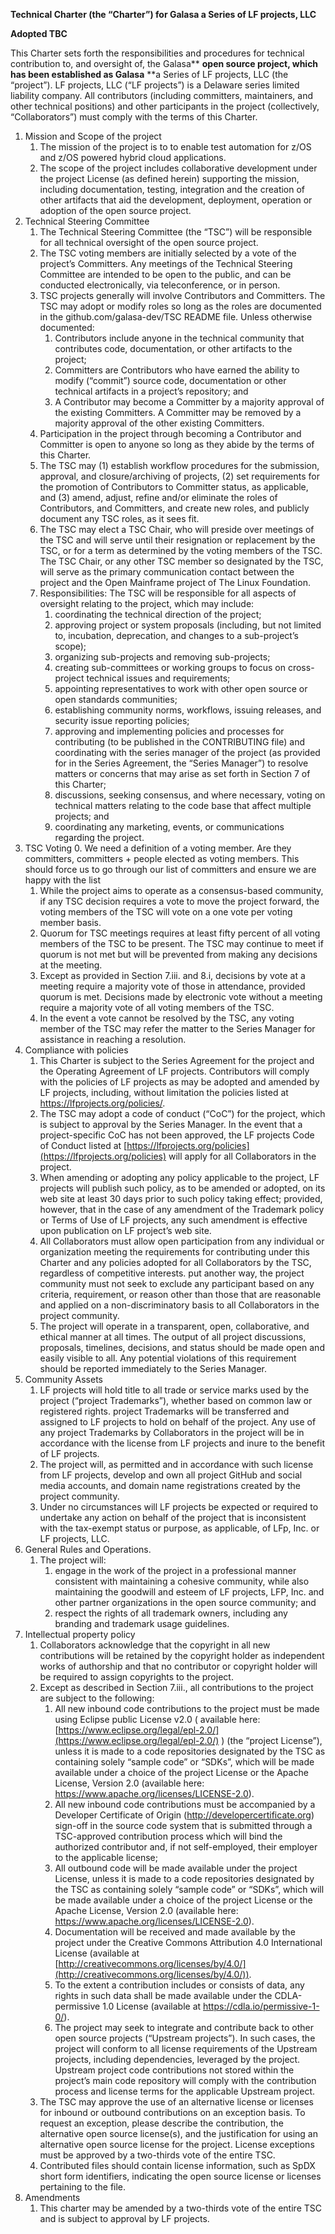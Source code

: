 **Technical Charter (the “Charter”) for Galasa a Series of LF projects, LLC**

**Adopted TBC**

This Charter sets forth the responsibilities and procedures for technical contribution to, and oversight of, the Galasa** **open source project, which has been established as Galasa** **a Series of LF projects, LLC (the “project”).  LF projects, LLC (“LF projects”) is a Delaware series limited liability company. All contributors (including committers, maintainers, and other technical positions) and other participants in the project (collectively, “Collaborators”) must comply with the terms of this Charter. 

1. Mission and Scope of the project
    1. The mission of the project is to to enable test automation for z/OS and z/OS powered hybrid cloud applications.
    2. The scope of the project includes collaborative development under the project License (as defined herein) supporting the mission, including documentation, testing, integration and the creation of other artifacts that aid the development, deployment, operation or adoption of the open source project.
2. Technical Steering Committee
    1. The Technical Steering Committee (the “TSC”) will be responsible for all technical oversight of the open source project. 
    2. The TSC voting members are initially selected by a vote of the project’s Committers. Any meetings of the Technical Steering Committee are intended to be open to the public, and can be conducted electronically, via teleconference, or in person. 
    3. TSC projects generally will involve Contributors and Committers. The TSC may adopt or modify roles so long as the roles are documented in the github.com/galasa-dev/TSC README file. Unless otherwise documented: 
        1. Contributors include anyone in the technical community that contributes code, documentation, or other artifacts to the project; 
        2. Committers are Contributors who have earned the ability to modify (“commit”) source code, documentation or other technical artifacts in a project’s repository; and
        3. A Contributor may become a Committer by a majority approval of the existing Committers. A Committer may be removed by a majority approval of the other existing Committers.
    4. Participation in the project through becoming a Contributor and Committer is open to anyone so long as they abide by the terms of this Charter. 
    5. The TSC may (1) establish workflow procedures for the submission, approval, and closure/archiving of projects, (2) set requirements for the promotion of Contributors to Committer status, as applicable, and (3) amend, adjust, refine and/or eliminate the roles of Contributors, and Committers, and create new roles, and publicly document any TSC roles, as it sees fit.
    6. The TSC may elect a TSC Chair, who will preside over meetings of the TSC and will serve until their resignation or replacement by the TSC, or for a term as determined by the voting members of the TSC.  The TSC Chair, or any other TSC member so designated by the TSC, will serve as the primary communication contact between the project and the Open Mainframe project of The Linux Foundation.
    7. Responsibilities: The TSC will be responsible for all aspects of oversight relating to the project, which may include:
        1. coordinating the technical direction of the project;
        2. approving project or system proposals (including, but not limited to, incubation, deprecation, and changes to a sub-project’s scope);
        3. organizing sub-projects and removing sub-projects;
        4. creating sub-committees or working groups to focus on cross-project technical issues and requirements;
        5. appointing representatives to work with other open source or open standards communities;
        6. establishing community norms, workflows, issuing releases, and security issue reporting policies;
        7. approving and implementing policies and processes for contributing (to be published in the CONTRIBUTING file) and coordinating with the series manager of the project (as provided for in the Series Agreement, the “Series Manager”) to resolve matters or concerns that may arise as set forth in Section 7 of this Charter;
        8. discussions, seeking consensus, and where necessary, voting on technical matters relating to the code base that affect multiple projects; and
        9. coordinating any marketing, events, or communications regarding the project.
3. TSC Voting
    0. We need a definition of a voting member.  Are they committers, committers + people elected as voting members.  This should force us to go through our list of committers and ensure we are happy with the list
    1. While the project aims to operate as a consensus-based community, if any TSC decision requires a vote to move the project forward, the voting members of the TSC will vote on a one vote per voting member basis.
    2. Quorum for TSC meetings requires at least fifty percent of all voting members of the TSC to be present. The TSC may continue to meet if quorum is not met but will be prevented from making any decisions at the meeting.
    3. Except as provided in Section 7.iii. and 8.i, decisions by vote at a meeting require a majority vote of those in attendance, provided quorum is met. Decisions made by electronic vote without a meeting require a majority vote of all voting members of the TSC.
    4. In the event a vote cannot be resolved by the TSC, any voting member of the TSC may refer the matter to the Series Manager for assistance in reaching a resolution.
4. Compliance with policies 
    1. This Charter is subject to the Series Agreement for the project and the Operating Agreement of LF projects. Contributors will comply with the policies of LF projects as may be adopted and amended by LF projects, including, without limitation the policies listed at https://lfprojects.org/policies/.  
    2. The TSC may adopt a code of conduct (“CoC”) for the project, which is subject to approval by the Series Manager.  In the event that a project-specific CoC has not been approved, the LF projects Code of Conduct listed at [https://lfprojects.org/policies](https://lfprojects.org/policies) will apply for all Collaborators in the project.
    3. When amending or adopting any policy applicable to the project, LF projects will publish such policy, as to be amended or adopted, on its web site at least 30 days prior to such policy taking effect; provided, however, that in the case of any amendment of the Trademark policy or Terms of Use of LF projects, any such amendment is effective upon publication on LF project’s web site.
    4. All Collaborators must allow open participation from any individual or organization meeting the requirements for contributing under this Charter and any policies adopted for all Collaborators by the TSC, regardless of competitive interests. put another way, the project community must not seek to exclude any participant based on any criteria, requirement, or reason other than those that are reasonable and applied on a non-discriminatory basis to all Collaborators in the project community.
    5. The project will operate in a transparent, open, collaborative, and ethical manner at all times. The output of all project discussions, proposals, timelines, decisions, and status should be made open and easily visible to all. Any potential violations of this requirement should be reported immediately to the Series Manager.
5. Community Assets
    1. LF projects will hold title to all trade or service marks used by the project (“project Trademarks”), whether based on common law or registered rights.  project Trademarks will be transferred and assigned to LF projects to hold on behalf of the project. Any use of any project Trademarks by Collaborators in the project will be in accordance with the license from LF projects and inure to the benefit of LF projects.  
    2. The project will, as permitted and in accordance with such license from LF projects, develop and own all project GitHub and social media accounts, and domain name registrations created by the project community.
    3. Under no circumstances will LF projects be expected or required to undertake any action on behalf of the project that is inconsistent with the tax-exempt status or purpose, as applicable, of LFp, Inc. or LF projects, LLC.
6. General Rules and Operations. 
    1. The project will:
        1. engage in the work of the project in a professional manner consistent with maintaining a cohesive community, while also maintaining the goodwill and esteem of LF projects, LFP, Inc. and other partner organizations in the open source community; and
        2. respect the rights of all trademark owners, including any branding and trademark usage guidelines.
7. Intellectual property policy
    1. Collaborators acknowledge that the copyright in all new contributions will be retained by the copyright holder as independent works of authorship and that no contributor or copyright holder will be required to assign copyrights to the project. 
    2. Except as described in Section 7.iii., all contributions to the project are subject to the following: 
        1. All new inbound code contributions to the project must be made using Eclipse public License v2.0 ( available here: [https://www.eclipse.org/legal/epl-2.0/](https://www.eclipse.org/legal/epl-2.0/) ) (the “project License”), unless it is made to a code repositories designated by the TSC as containing solely “sample code” or “SDKs”, which will be made available under a choice of the project License or the Apache License, Version 2.0 (available here: https://www.apache.org/licenses/LICENSE-2.0). 
        2. All new inbound code contributions must be accompanied by a Developer Certificate of Origin (http://developercertificate.org) sign-off in the source code system that is submitted through a TSC-approved contribution process which will bind the authorized contributor and, if not self-employed, their employer to the applicable license;
        3. All outbound code will be made available under the project License, unless it is made to a code repositories designated by the TSC as containing solely “sample code” or “SDKs”, which will be made available under a choice of the project License or the Apache License, Version 2.0 (available here: https://www.apache.org/licenses/LICENSE-2.0).
        4. Documentation will be received and made available by the project under the Creative Commons Attribution 4.0 International License (available at [http://creativecommons.org/licenses/by/4.0/](http://creativecommons.org/licenses/by/4.0/)). 
        5. To the extent a contribution includes or consists of data, any rights in such data shall be made available under the CDLA-permissive 1.0 License (available at https://cdla.io/permissive-1-0/).
        6. The project may seek to integrate and contribute back to other open source projects (“Upstream projects”). In such cases, the project will conform to all license requirements of the Upstream projects, including dependencies, leveraged by the project.  Upstream project code contributions not stored within the project’s main code repository will comply with the contribution process and license terms for the applicable Upstream project.
    3. The TSC may approve the use of an alternative license or licenses for inbound or outbound contributions on an exception basis. To request an exception, please describe the contribution, the alternative open source license(s), and the justification for using an alternative open source license for the project. License exceptions must be approved by a two-thirds vote of the entire TSC. 
    4. Contributed files should contain license information, such as SpDX short form identifiers, indicating the open source license or licenses pertaining to the file.
8. Amendments
    1. This charter may be amended by a two-thirds vote of the entire TSC and is subject to approval by LF projects.
